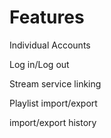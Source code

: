 # Features

Individual Accounts

Log in/Log out

Stream service linking

Playlist import/export

import/export history
